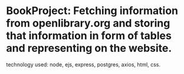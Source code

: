 # BookProject: Fetching information from openlibrary.org and storing that information in form of tables and representing on the website.
technology used: node, ejs, express, postgres, axios, html, css.

